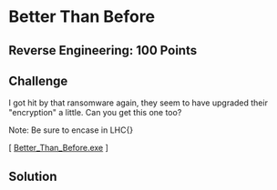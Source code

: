 # Better Than Before

## Reverse Engineering: 100 Points

## Challenge

I got hit by that ransomware again, they seem to have upgraded their "encryption" a little. Can you get this one too?

Note: Be sure to encase in LHC{}

[ [Better_Than_Before.exe](Better_Than_Before.exe) ]

## Solution